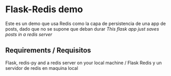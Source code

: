 # Flask-Redis demo

Este es un demo que usa Redis como la capa de persistencia de una app de posts, dado que no se supone que deban durar
*This flask app just saves posts in a redis server*

## Requirements / Requisitos

Flask, redis-py and a redis server on your local machine / Flask Redis y un servidor de redis en maquina local